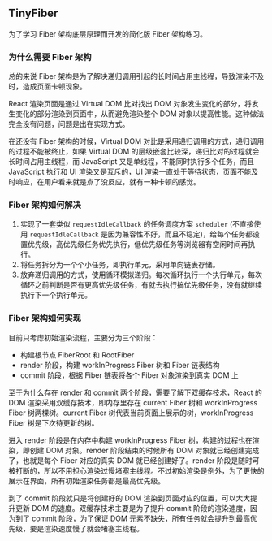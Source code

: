 ## TinyFiber

为了学习 Fiber 架构底层原理而开发的简化版 Fiber 架构练习。

### 为什么需要 Fiber 架构

总的来说 Fiber 架构是为了解决递归调用引起的长时间占用主线程，导致渲染不及时，造成页面卡顿现象。

React 渲染页面是通过 Virtual DOM 比对找出 DOM 对象发生变化的部分，将发生变化的部分渲染到页面中，从而避免渲染整个 DOM 对象以提高性能。这种做法完全没有问题，问题是出在实现方式。

在还没有 Fiber 架构的时候，Virtual DOM 对比是采用递归调用的方式，递归调用的过程不能被终止，如果 Virtual DOM 的层级嵌套比较深，递归比对的过程就会长时间占用主线程，而 JavaScript 又是单线程，不能同时执行多个任务，而且 JavaScript 执行和 UI 渲染又是互斥的，UI 渲染一直处于等待状态，页面不能及时响应，在用户看来就是点了没反应，就有一种卡顿的感觉。

### Fiber 架构如何解决

1. 实现了一套类似 `requestIdleCallback` 的任务调度方案 `scheduler` (不直接使用 `requestIdleCallback` 是因为兼容性不好，而且不稳定)，给每个任务都设置优先级，高优先级任务优先执行，低优先级任务等浏览器有空闲时间再执行。
2. 将任务拆分为一个个小任务，即执行单元，采用单向链表存储。
3. 放弃递归调用的方式，使用循环模拟递归。每次循环执行一个执行单元，每次循环之前判断是否有更高优先级任务，有就去执行搞优先级任务，没有就继续执行下一个执行单元。

### Fiber 架构如何实现

目前只考虑初始渲染流程，主要分为三个阶段：

- 构建根节点 FiberRoot 和 RootFiber
- render 阶段，构建 workInProgress Fiber 树和 Fiber 链表结构
- commit 阶段，根据 Fiber 链表将各个 Fiber 对象渲染到真实 DOM 上

至于为什么存在 render 和 commit 两个阶段，需要了解下双缓存技术，React 的 DOM 渲染采用双缓存技术，即内存里存在 current Fiber 树和 workInProgress Fiber 树两棵树。current Fiber 树代表当前页面上展示的树，workInProgress Fiber 树是下次待更新的树。

进入 render 阶段是在内存中构建 workInProgress Fiber 树，构建的过程也在渲染，即创建 DOM 对象。render 阶段结束的时候所有 DOM 对象就已经创建完成了，也就是每个 Fiber 对应的真实 DOM 就已经创建好了。render 阶段是随时可被打断的，所以不用担心渲染过慢堵塞主线程。不过初始渲染是例外，为了更快的展示在界面，所有初始渲染任务都是最高优先级。

到了 commit 阶段就只是将创建好的 DOM 渲染到页面对应的位置，可以大大提升更新 DOM 的速度。双缓存技术主要是为了提升 commit 阶段的渲染速度，因为到了 commit 阶段，为了保证 DOM 元素不缺失，所有任务就会提升到最高优先级，要是渲染速度慢了就会堵塞主线程。